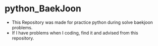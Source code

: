 # python_BaekJoon

  - This Repository was made for practice python during solve baekjoon problems.
  - If I have problems when I coding, find it and advised from this repository. 
